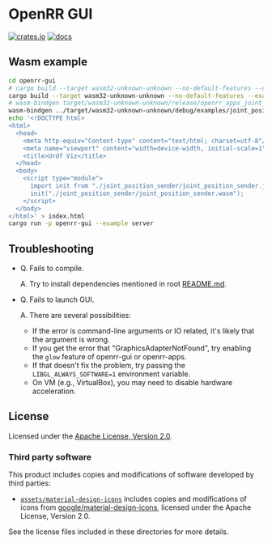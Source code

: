# OpenRR GUI

[![crates.io](https://img.shields.io/crates/v/openrr-gui.svg)](https://crates.io/crates/openrr-gui) [![docs](https://docs.rs/openrr-gui/badge.svg)](https://docs.rs/openrr-gui)


## Wasm example

```bash
cd openrr-gui
# cargo build --target wasm32-unknown-unknown --no-default-features --example joint_position_sender --release
cargo build --target wasm32-unknown-unknown --no-default-features --example joint_position_sender
# wasm-bindgen target/wasm32-unknown-unknown/release/openrr_apps_joint_position_sender.wasm --out-dir openrr_apps_joint_position_sender --web
wasm-bindgen ../target/wasm32-unknown-unknown/debug/examples/joint_position_sender.wasm --out-dir joint_position_sender --web
echo '<!DOCTYPE html>
<html>
  <head>
    <meta http-equiv="Content-type" content="text/html; charset=utf-8"/>
    <meta name="viewport" content="width=device-width, initial-scale=1">
    <title>Urdf Viz</title>
  </head>
  <body>
    <script type="module">
      import init from "./joint_position_sender/joint_position_sender.js";
      init("./joint_position_sender/joint_position_sender.wasm");
    </script>
  </body>
</html>' > index.html
cargo run -p openrr-gui --example server
```

## Troubleshooting

- Q. Fails to compile.

  A. Try to install dependencies mentioned in root [README.md](../README.md).

- Q. Fails to launch GUI.

  A. There are several possibilities:

  - If the error is command-line arguments or IO related, it's likely that the argument is wrong.
  - If you get the error that "GraphicsAdapterNotFound", try enabling the `glow` feature of openrr-gui or openrr-apps.
  - If that doesn't fix the problem, try passing the `LIBGL_ALWAYS_SOFTWARE=1` environment variable.
  - On VM (e.g., VirtualBox), you may need to disable hardware acceleration.

## License

Licensed under the [Apache License, Version 2.0](LICENSE).

### Third party software

This product includes copies and modifications of software developed by third parties:

- [`assets/material-design-icons`](assets/material-design-icons) includes copies and modifications of icons from [google/material-design-icons](https://github.com/google/material-design-icons), licensed under the Apache License, Version 2.0.

See the license files included in these directories for more details.
